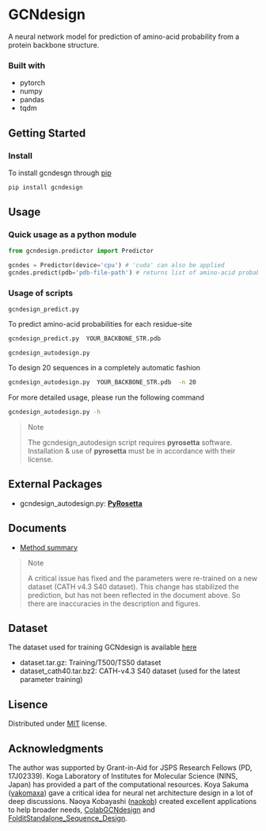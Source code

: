 # GCNdesign

A neural network model for prediction of amino-acid probability from a protein backbone structure.

### Built with
- pytorch
- numpy
- pandas
- tqdm

## Getting Started

### Install
To install gcndesgn through [pip](https://pypi.org/project/gcndesign)
```bash
pip install gcndesign
```

## Usage

### Quick usage as a python module
```python
from gcndesign.predictor import Predictor

gcndes = Predictor(device='cpu') # 'cuda' can also be applied
gcndes.predict(pdb='pdb-file-path') # returns list of amino-acid probabilities
```

### Usage of scripts

```gcndesign_predict.py```

To predict amino-acid probabilities for each residue-site
```bash
gcndesign_predict.py  YOUR_BACKBONE_STR.pdb
```

```gcndesign_autodesign.py```

To design 20 sequences in a completely automatic fashion

```bash
gcndesign_autodesign.py  YOUR_BACKBONE_STR.pdb  -n 20
```

For more detailed usage, please run the following command
```bash
gcndesign_autodesign.py -h
```

> Note
>
> The gcndesign_autodesign script requires **pyrosetta** software.
> Installation & use of **pyrosetta** must be in accordance with their license.

## External Packages
- gcndesign_autodesign.py: [**PyRosetta**](https://www.pyrosetta.org/)

## Documents
- [Method summary](documents/Method_Summary.pdf)
> Note
>
> A critical issue has fixed and the parameters were re-trained on a new dataset (CATH v4.3 S40 dataset).
> This change has stabilized the prediction, but has not been reflected in the document above. So there are inaccuracies in the description and figures.

## Dataset
The dataset used for training GCNdesign is available [here](https://zenodo.org/record/6650679#.YqvTp-yZNeg)
- dataset.tar.gz: Training/T500/TS50 dataset
- dataset_cath40.tar.bz2: CATH-v4.3 S40 dataset (used for the latest parameter training)

## Lisence
Distributed under [MIT](https://choosealicense.com/licenses/mit/) license.

## Acknowledgments
The author was supported by Grant-in-Aid for JSPS Research Fellows (PD, 17J02339).
Koga Laboratory of Institutes for Molecular Science (NINS, Japan) has provided a part of the computational resources.
Koya Sakuma ([yakomaxa](https://github.com/yakomaxa)) gave a critical idea for neural net architecture design in a lot of deep discussions.
Naoya Kobayashi ([naokob](https://github.com/naokob)) created excellent applications to help broader needs,
[ColabGCNdesign](https://github.com/naokob/ColabGCNdesign.git) and [FolditStandalone_Sequence_Design](https://github.com/naokob/FolditStandalone_Sequence_Design.git).
